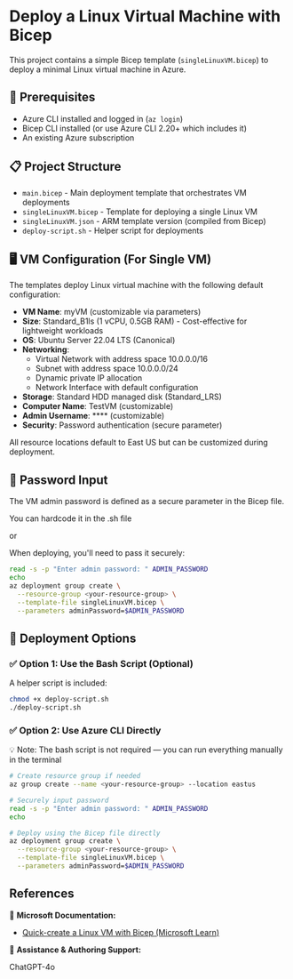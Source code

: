 # Deploy a Linux Virtual Machine with Bicep

This project contains a simple Bicep template (`singleLinuxVM.bicep`) to deploy a minimal Linux virtual machine in Azure.

## 📝 Prerequisites

- Azure CLI installed and logged in (`az login`)
- Bicep CLI installed (or use Azure CLI 2.20+ which includes it)
- An existing Azure subscription
## 📋 Project Structure

- `main.bicep` - Main deployment template that orchestrates VM deployments
- `singleLinuxVM.bicep` - Template for deploying a single Linux VM
- `singleLinuxVM.json` - ARM template version (compiled from Bicep)
- `deploy-script.sh` - Helper script for deployments

## 🖥️ VM Configuration (For Single VM)

The templates deploy Linux virtual machine with the following default configuration:

- **VM Name**: myVM (customizable via parameters)
- **Size**: Standard_B1ls (1 vCPU, 0.5GB RAM) - Cost-effective for lightweight workloads
- **OS**: Ubuntu Server 22.04 LTS (Canonical)
- **Networking**: 
  - Virtual Network with address space 10.0.0.0/16
  - Subnet with address space 10.0.0.0/24
  - Dynamic private IP allocation
  - Network Interface with default configuration
- **Storage**: Standard HDD managed disk (Standard_LRS)
- **Computer Name**: TestVM (customizable)
- **Admin Username**: **** (customizable)
- **Security**: Password authentication (secure parameter)

All resource locations default to East US but can be customized during deployment.

## 🔐 Password Input

The VM admin password is defined as a secure parameter in the Bicep file.

You can hardcode it in the .sh file 

or

When deploying, you'll need to pass it securely:

```bash
read -s -p "Enter admin password: " ADMIN_PASSWORD
echo
az deployment group create \
  --resource-group <your-resource-group> \
  --template-file singleLinuxVM.bicep \
  --parameters adminPassword=$ADMIN_PASSWORD
```
## 🚀 Deployment Options

### ✅ Option 1: Use the Bash Script (Optional)

A helper script is included:

```bash
chmod +x deploy-script.sh
./deploy-script.sh
```
### ✅ Option 2: Use Azure CLI Directly

💡 Note: The bash script is not required — you can run everything manually in the terminal
```bash
# Create resource group if needed
az group create --name <your-resource-group> --location eastus

# Securely input password
read -s -p "Enter admin password: " ADMIN_PASSWORD
echo

# Deploy using the Bicep file directly
az deployment group create \
  --resource-group <your-resource-group> \
  --template-file singleLinuxVM.bicep \
  --parameters adminPassword=$ADMIN_PASSWORD
```
## References

📄 **Microsoft Documentation:**
* [Quick-create a Linux VM with Bicep (Microsoft Learn)](https://learn.microsoft.com/en-us/azure/virtual-machines/linux/quick-create-bicep?tabs=CLI)

🤖 **Assistance & Authoring Support:**

ChatGPT-4o